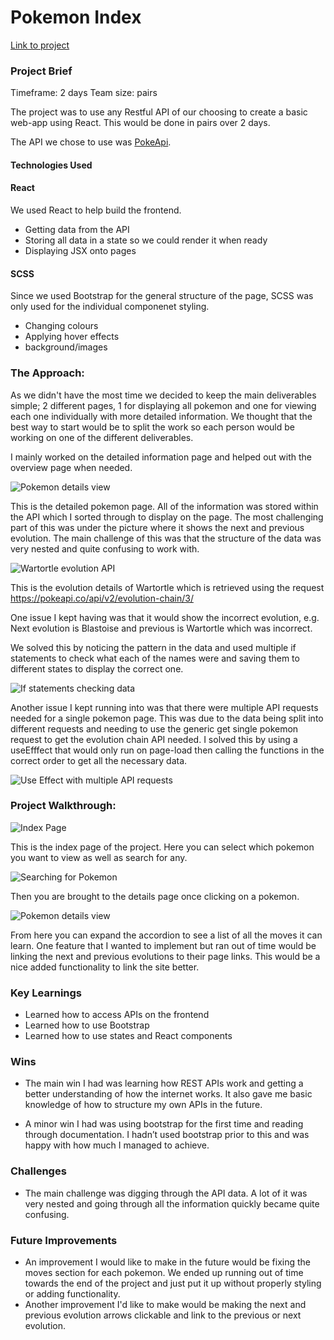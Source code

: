 # Pokemon Index

[Link to project](https://robertm-pokedex.netlify.app/)

### Project Brief

Timeframe: 2 days
Team size: pairs

The project was to use any Restful API of our choosing to create a basic web-app using React. This would be done in pairs over 2 days.

The API we chose to use was [PokeApi](pokeapi.co).

#### Technologies Used

#### React

We used React to help build the frontend.

- Getting data from the API
- Storing all data in a state so we could render it when ready
- Displaying JSX onto pages

#### SCSS

Since we used Bootstrap for the general structure of the page, SCSS was only used for the individual componenet styling.

- Changing colours
- Applying hover effects
- background/images

### The Approach:

As we didn't have the most time we decided to keep the main deliverables simple; 2 different pages, 1 for displaying all pokemon and one for viewing each one individually with more detailed information. We thought that the best way to start would be to split the work so each person would be working on one of the different deliverables. 

I mainly worked on the detailed information page and helped out with the overview page when needed.

![Pokemon details view](/ProjectTwoPokedex/src/images/readme_images/pokemon_detail.PNG)

This is the detailed pokemon page. All of the information was stored within the API which I sorted through to display on the page. The most challenging part of this was under the picture where it shows the next and previous evolution. The main challenge of this was that the structure of the data was very nested and quite confusing to work with. 

![Wartortle evolution API](/ProjectTwoPokedex/src/images/readme_images/evo_detail.PNG)

This is the evolution details of Wartortle which is retrieved using the request https://pokeapi.co/api/v2/evolution-chain/3/

One issue I kept having was that it would show the incorrect evolution, e.g. Next evolution is Blastoise and previous is Wartortle which was incorrect. 

We solved this by noticing the pattern in the data and used multiple if statements to check what each of the names were and saving them to different states to display the correct one. 

![If statements checking data](/ProjectTwoPokedex/src/images/readme_images/pokemon_evo_state.PNG)


Another issue I kept running into was that there were multiple API requests needed for a single pokemon page. This was due to the data being split into different requests and needing to use the generic get single pokemon request to get the evolution chain API needed. I solved this by using a useEfffect that would only run on page-load then calling the functions in the correct order to get all the necessary data. 

![Use Effect with multiple API requests](/ProjectTwoPokedex/src/images/readme_images/pokemon_useeffect.PNG)

### Project Walkthrough:

![Index Page](/ProjectTwoPokedex/src/images/readme_images/pokemon_index.PNG)

 This is the index page of the project. Here you can select which pokemon you want to view as well as search for any. 

 ![Searching for Pokemon](/ProjectTwoPokedex/src/images/readme_images/pokemon_search.PNG)

 Then you are brought to the details page once clicking on a pokemon.

![Pokemon details view](/ProjectTwoPokedex/src/images/readme_images/pokemon_detail.PNG)

From here you can expand the accordion to see a list of all the moves it can learn. One feature that I wanted to implement but ran out of time would be linking the next and previous evolutions to their page links. This would be a nice added functionality to link the site better.


### Key Learnings

- Learned how to access APIs on the frontend
- Learned how to use Bootstrap
- Learned how to use states and React components

### Wins

- The main win I had was learning how REST APIs work and getting a better understanding of how the internet works. It also gave me basic knowledge of how to structure my own APIs in the future.

- A minor win I had was using bootstrap for the first time and reading through documentation. I hadn’t used bootstrap prior to this and was happy with how much I managed to achieve. 

### Challenges
- The main challenge was digging through the API data. A lot of it was very nested and going through all the information quickly became quite confusing.

### Future Improvements
- An improvement I would like to make in the future would be fixing the moves section for each pokemon. We ended up running out of time towards the end of the project and just put it up without properly styling or adding functionality.
- Another improvement I'd like to make would be making the next and previous evolution arrows clickable and link to the previous or next evolution. 